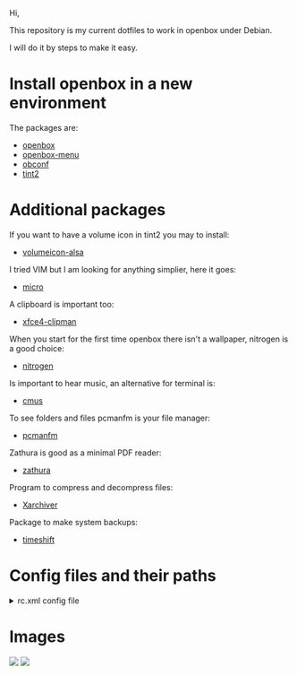 Hi,

This repository is my current dotfiles to work in openbox under Debian.

I will do it by steps to make it easy.

# Install openbox in a new environment

The packages are:

- [openbox](https://packages.debian.org/bullseye/openbox)
- [openbox-menu](https://packages.debian.org/bullseye/openbox-menu)
- [obconf](https://packages.debian.org/bullseye/obconf)
- [tint2](https://packages.debian.org/bullseye/tint2)

# Additional packages

If you want to have a volume icon in tint2 you may to install:

- [volumeicon-alsa](https://packages.debian.org/bullseye/volumeicon-alsa)

I tried VIM but I am looking for anything simplier, here it goes:

- [micro](https://packages.debian.org/bullseye/micro)

A clipboard is important too:

- [xfce4-clipman](https://packages.debian.org/bullseye/xfce4-clipman)

When you start for the first time openbox there isn't a wallpaper, nitrogen is a good choice:

- [nitrogen](https://packages.debian.org/bullseye/nitrogen)

Is important to hear music, an alternative for terminal is:

- [cmus](https://packages.debian.org/bullseye/cmus)

To see folders and files pcmanfm is your file manager:

- [pcmanfm](https://packages.debian.org/bullseye/pcmanfm)

Zathura is good as a minimal PDF reader:

- [zathura](https://packages.debian.org/bullseye/zathura)

Program to compress and decompress files:

- [Xarchiver](https://packages.debian.org/bullseye/xarchiver)

Package to make system backups:

- [timeshift](https://packages.debian.org/bullseye/timeshift)

# Config files and their paths

<details><summary>rc.xml config file</summary><br>

```
Tip: Custom keyboard shortcuts (keybindings) must be added to the <keyboard> section of this file, and underneath the <!-- Keybindings for running aplications --> heading.
```

`~/.config/openbox/rc.xml` is the main configuration file, responsible for determining the behaviour and settings of the overall session, including:

- Keyboard shortcuts (e.g. starting applications; controlling the volume)
- Theming
- Desktop and Virtual desktop settings
- Application Window settings

This file is also pre-configured, meaning that it will only be necessary to amend existing content in order to customise behaviour to suit personal preference. 

```
Note: Per-application settings pertaining to fixed placement of applications per monitor will only work if the x & y position have also been defined.
```

You can see more in [](https://wiki.archlinux.org/title/Openbox#rc.xml)

</details>



# Images

![](https://i.imgur.com/BFFrZBT.jpg)
![](https://i.imgur.com/fZKbeOJ.jpg)
